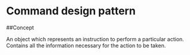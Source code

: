﻿# Command design pattern

##Concept

An object which represents an instruction to perform a particular action. Contains all the information necessary for the action to be taken.
